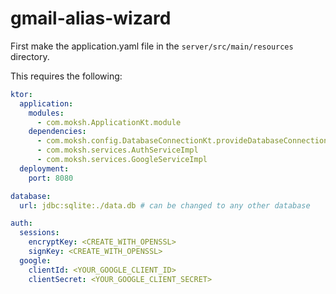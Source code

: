 # gmail-alias-wizard

First make the application.yaml file in the `server/src/main/resources` directory.

This requires the following:
```yaml
ktor:
  application:
    modules:
      - com.moksh.ApplicationKt.module
    dependencies:
      - com.moksh.config.DatabaseConnectionKt.provideDatabaseConnection
      - com.moksh.services.AuthServiceImpl
      - com.moksh.services.GoogleServiceImpl
  deployment:
    port: 8080

database:
  url: jdbc:sqlite:./data.db # can be changed to any other database

auth:
  sessions:
    encryptKey: <CREATE_WITH_OPENSSL>
    signKey: <CREATE_WITH_OPENSSL>
  google:
    clientId: <YOUR_GOOGLE_CLIENT_ID>
    clientSecret: <YOUR_GOOGLE_CLIENT_SECRET>
```
